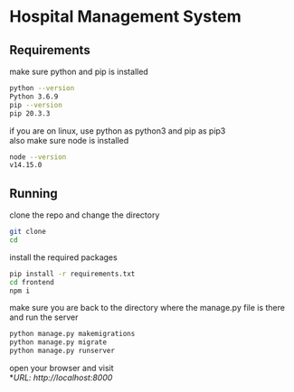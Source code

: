 # Hospital Management System

## Requirements
make sure python and pip is installed
```bash
python --version
Python 3.6.9
pip --version
pip 20.3.3
```
if you are on linux, use python as python3 and pip as pip3 <br />
also make sure node is installed
```bash	
node --version
v14.15.0
```
## Running
clone the repo and change the directory
```bash
git clone
cd 
```
install the required packages
```bash
pip install -r requirements.txt
cd frontend
npm i
```
make sure you are back to the directory where the manage.py file is there and run the server
```bash
python manage.py makemigrations
python manage.py migrate
python manage.py runserver
```
open your browser and visit <br />
**URL: http://localhost:8000*